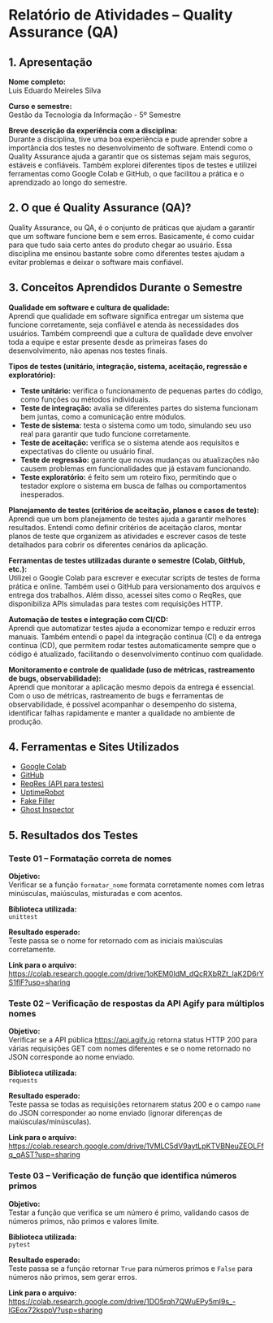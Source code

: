 # Relatório de Atividades – Quality Assurance (QA)

## 1. Apresentação

**Nome completo:**  
Luis Eduardo Meireles Silva

**Curso e semestre:**  
Gestão da Tecnologia da Informação - 5º Semestre

**Breve descrição da experiência com a disciplina:**  
Durante a disciplina, tive uma boa experiência e pude aprender sobre a importância dos testes no desenvolvimento de software. Entendi como o Quality Assurance ajuda a garantir que os sistemas sejam mais seguros, estáveis e confiáveis. Também explorei diferentes tipos de testes e utilizei ferramentas como Google Colab e GitHub, o que facilitou a prática e o aprendizado ao longo do semestre.


## 2. O que é Quality Assurance (QA)?

Quality Assurance, ou QA, é o conjunto de práticas que ajudam a garantir que um software funcione bem e sem erros. Basicamente, é como cuidar para que tudo saia certo antes do produto chegar ao usuário. Essa disciplina me ensinou bastante sobre como diferentes testes ajudam a evitar problemas e deixar o software mais confiável.


## 3. Conceitos Aprendidos Durante o Semestre

**Qualidade em software e cultura de qualidade:**  
Aprendi que qualidade em software significa entregar um sistema que funcione corretamente, seja confiável e atenda às necessidades dos usuários. Também compreendi que a cultura de qualidade deve envolver toda a equipe e estar presente desde as primeiras fases do desenvolvimento, não apenas nos testes finais.

**Tipos de testes (unitário, integração, sistema, aceitação, regressão e exploratório):**

- **Teste unitário:** verifica o funcionamento de pequenas partes do código, como funções ou métodos individuais.  
- **Teste de integração:** avalia se diferentes partes do sistema funcionam bem juntas, como a comunicação entre módulos.  
- **Teste de sistema:** testa o sistema como um todo, simulando seu uso real para garantir que tudo funcione corretamente.  
- **Teste de aceitação:** verifica se o sistema atende aos requisitos e expectativas do cliente ou usuário final.  
- **Teste de regressão:** garante que novas mudanças ou atualizações não causem problemas em funcionalidades que já estavam funcionando.  
- **Teste exploratório:** é feito sem um roteiro fixo, permitindo que o testador explore o sistema em busca de falhas ou comportamentos inesperados.

**Planejamento de testes (critérios de aceitação, planos e casos de teste):**  
Aprendi que um bom planejamento de testes ajuda a garantir melhores resultados. Entendi como definir critérios de aceitação claros, montar planos de teste que organizem as atividades e escrever casos de teste detalhados para cobrir os diferentes cenários da aplicação.

**Ferramentas de testes utilizadas durante o semestre (Colab, GitHub, etc.):**  
Utilizei o Google Colab para escrever e executar scripts de testes de forma prática e online. Também usei o GitHub para versionamento dos arquivos e entrega dos trabalhos. Além disso, acessei sites como o ReqRes, que disponibiliza APIs simuladas para testes com requisições HTTP.

**Automação de testes e integração com CI/CD:**  
Aprendi que automatizar testes ajuda a economizar tempo e reduzir erros manuais. Também entendi o papel da integração contínua (CI) e da entrega contínua (CD), que permitem rodar testes automaticamente sempre que o código é atualizado, facilitando o desenvolvimento contínuo com qualidade.

**Monitoramento e controle de qualidade (uso de métricas, rastreamento de bugs, observabilidade):**  
Aprendi que monitorar a aplicação mesmo depois da entrega é essencial. Com o uso de métricas, rastreamento de bugs e ferramentas de observabilidade, é possível acompanhar o desempenho do sistema, identificar falhas rapidamente e manter a qualidade no ambiente de produção.


## 4. Ferramentas e Sites Utilizados

- [Google Colab](https://colab.research.google.com/)
- [GitHub](https://github.com/)
- [ReqRes (API para testes)](https://reqres.in/)
- [UptimeRobot](https://uptimerobot.com/)
- [Fake Filler](https://fakefiller.com/)
- [Ghost Inspector](https://ghostinspector.com/)

## 5. Resultados dos Testes

### Teste 01 – Formatação correta de nomes

**Objetivo:**  
Verificar se a função `formatar_nome` formata corretamente nomes com letras minúsculas, maiúsculas, misturadas e com acentos.

**Biblioteca utilizada:**  
`unittest`

**Resultado esperado:**  
Teste passa se o nome for retornado com as iniciais maiúsculas corretamente.

**Link para o arquivo:**  
https://colab.research.google.com/drive/1oKEM0IdM_dQcRXbRZt_IaK2D6rYS1flF?usp=sharing


### Teste 02 – Verificação de respostas da API Agify para múltiplos nomes

**Objetivo:**  
Verificar se a API pública https://api.agify.io retorna status HTTP 200 para várias requisições GET com nomes diferentes e se o nome retornado no JSON corresponde ao nome enviado.

**Biblioteca utilizada:**  
`requests`

**Resultado esperado:**  
Teste passa se todas as requisições retornarem status 200 e o campo `name` do JSON corresponder ao nome enviado (ignorar diferenças de maiúsculas/minúsculas).

**Link para o arquivo:**  
https://colab.research.google.com/drive/1VMLC5dV9aytLpKTVBNeuZEOLFfq_qAST?usp=sharing


### Teste 03 – Verificação de função que identifica números primos

**Objetivo:**  
Testar a função que verifica se um número é primo, validando casos de números primos, não primos e valores limite.

**Biblioteca utilizada:**  
`pytest`

**Resultado esperado:**  
Teste passa se a função retornar `True` para números primos e `False` para números não primos, sem gerar erros.

**Link para o arquivo:**  
https://colab.research.google.com/drive/1DO5rqh7QWuEPy5mI9s_-lGEox72ksppV?usp=sharing
